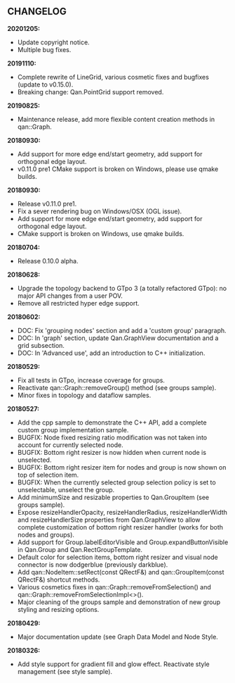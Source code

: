 CHANGELOG
---------

**20201205:** 
+ Update copyright notice.
+ Multiple bug fixes.

**20191110:** 
+ Complete rewrite of LineGrid, various cosmetic fixes and bugfixes (update to v0.15.0).
+ Breaking change: Qan.PointGrid support removed.

**20190825:** 
+ Maintenance release, add more flexible content creation methods in qan::Graph.

**20180930:** 
+ Add support for more edge end/start geometry, add support for orthogonal edge layout.
+ v0.11.0 pre1 CMake support is broken on Windows, please use qmake builds.
    
**20180930:** 
- Release v0.11.0 pre1.
- Fix a sever rendering bug on Windows/OSX (OGL issue).
- Add support for more edge end/start geometry, add support for orthogonal edge layout.
- CMake support is broken on Windows, use qmake builds.
    
**20180704:**

- Release 0.10.0 alpha.

**20180628:**

- Upgrade the topology backend to GTpo 3 (a totally refactored GTpo): no major API changes from a user POV.
- Remove all restricted hyper edge support.

**20180602:**

- DOC: Fix 'grouping nodes' section and add a 'custom group' paragraph.
- DOC: In 'graph' section, update Qan.GraphView documentation and a grid subsection.
- DOC: In 'Advanced use', add an introduction to C++ initialization.

**20180529:**

- Fix all tests in GTpo, increase coverage for groups.
- Reactivate qan::Graph::removeGroup() method (see groups sample).
- Minor fixes in topology and dataflow samples.

**20180527:**

- Add the cpp sample to demonstrate the C++ API, add a complete custom group implementation sample.
- BUGFIX: Node fixed resizing ratio modification was not taken into account for currently selected node.
- BUGFIX: Bottom right resizer is now hidden when current node is unselected.
- BUGFIX: Bottom right resizer item for nodes and group is now shown on top of selection item.
- BUGFIX: When the currently selected group selection policy is set to unselectable, unselect the group.
- Add minimumSize and resizable properties to Qan.GroupItem (see groups sample).
- Expose resizeHandlerOpacity, resizeHandlerRadius, resizeHandlerWidth and resizeHandlerSize properties from Qan.GraphView to allow
  complete customization of bottom right resizer handler (works for both nodes and groups).
- Add support for Group.labelEditorVisible and Group.expandButtonVisible in Qan.Group and Qan.RectGroupTemplate.
- Default color for selection items, bottom right resizer and visual node connector is now dodgerblue (previously darkblue).
- Add qan::NodeItem::setRect(const QRectF&) and qan::GroupItem(const QRectF&) shortcut methods.
- Various cosmetics fixes in qan::Graph::removeFromSelection() and qan::Graph::removeFromSelectionImpl<>().
- Major cleaning of the groups sample and demonstration of new group styling and resizing options.

**20180429:**

- Major documentation update (see Graph Data Model and Node Style.

**20180326:** 

- Add style support for gradient fill and glow effect. Reactivate style management (see style sample).
